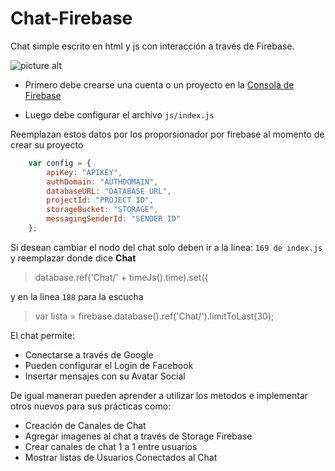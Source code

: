 # Chat-Firebase
Chat simple escrito en html y js con interacción a través de Firebase.

![picture alt](http://www.brightlightpictures.com/assets/images/portfolio/thethaw_header.jpg "Title is optional")

* Primero debe crearse una cuenta o un proyecto en la [Consola de Firebase](https://console.firebase.google.com/u/1/)

* Luego debe configurar el archivo `js/index.js`

Reemplazan estos datos por los proporsionador por firebase al momento de crear su proyecto
```javascript
    var config = {
        apiKey: "APIKEY",
        authDomain: "AUTHDOMAIN",
        databaseURL: "DATABASE URL",
        projectId: "PROJECT ID",
        storageBucket: "STORAGE",
        messagingSenderId: "SENDER ID"
    };
  ```

  Si desean cambiar el nodo del chat solo deben ir a la linea:
  `169 de index.js`
  y reemplazar donde dice __Chat__

  > database.ref('Chat/' + timeJs().time).set({

y en la linea `188` para la escucha

> var lista = firebase.database().ref('Chat/').limitToLast(30);

El chat permite:

* Conectarse a través de Google
* Pueden configurar el Login de Facebook
* Insertar mensajes con su Avatar Social

De igual maneran pueden aprender a utilizar los metodos e implementar otros nuevos para sus prácticas como:

* Creación de Canales de Chat
* Agregar imagenes al chat a través de Storage Firebase
* Crear canales de chat 1 a 1 entre usuarios
* Mostrar listas de Usuarios Conectados al Chat


